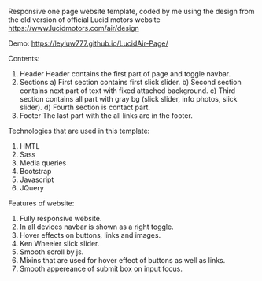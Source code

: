 Responsive one page website template, coded by me using the design from the old version of official Lucid motors website https://www.lucidmotors.com/air/design

Demo: https://leyluw777.github.io/LucidAir-Page/

Contents: 
1. Header
Header contains the first part of page and toggle navbar.
2. Sections
a) First section contains first slick slider.
b) Second section contains next part of text with fixed attached background.
c) Third section contains all part with gray bg (slick slider, info photos, slick slider).
d) Fourth section is contact part.
3. Footer 
The last part with the all links are in the footer.


Technologies that are used in this template: 
1. HMTL
2. Sass
3. Media queries
3. Bootstrap
4. Javascript
5. JQuery


Features of website:
1. Fully responsive website.
2. In all devices navbar is shown as a right toggle.
3. Hover effects on buttons, links and images.
4. Ken Wheeler slick slider.
5. Smooth scroll by js.
6. Mixins that are used for hover effect of buttons as well as links.
7. Smooth appereance of submit box on input focus. 